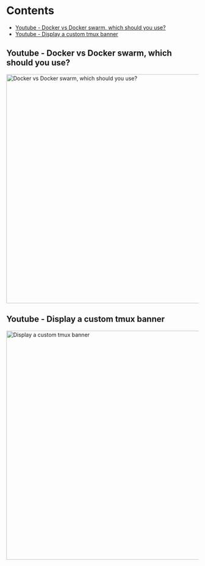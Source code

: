 # Contents

<!-- toc -->

- [Youtube - Docker vs Docker swarm, which should you use?](#youtube---docker-vs-docker-swarm-which-should-you-use)
- [Youtube - Display a custom tmux banner](#youtube---display-a-custom-tmux-banner)

<!-- tocstop -->

## Youtube - Docker vs Docker swarm, which should you use?

<div align="left">
    <a href="https://youtu.be/HaXtUBxvvx4">
        <img
          src="https://res.cloudinary.com/daqwsgmx6/image/upload/q_75/v1708093565/youtube/docker-practical/docker-vs-swarm.png"
          alt="Docker vs Docker swarm, which should you use?"
          width="600"
        />
    </a>
</div>

## Youtube - Display a custom tmux banner

<div align="left">
    <a href="https://youtu.be/7hHIjTu_oI4">
        <img
          src="https://res.cloudinary.com/daqwsgmx6/image/upload/q_75/v1723805347/youtube/neovim/tmux-custom-banner.avif"
          alt="Display a custom tmux banner"
          width="600"
        />
    </a>
</div>
